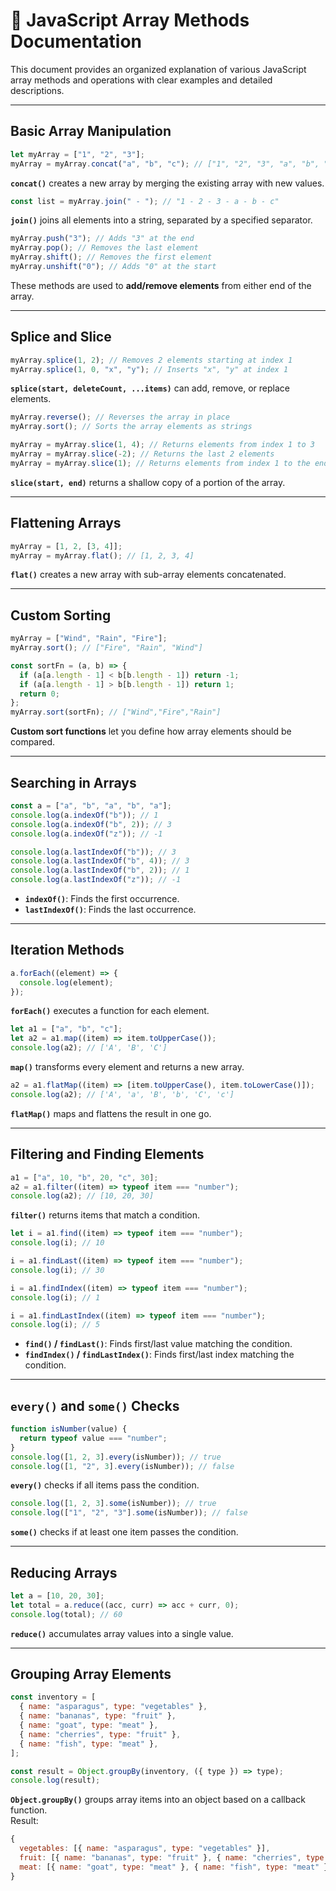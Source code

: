 # 📄 JavaScript Array Methods Documentation

This document provides an organized explanation of various JavaScript array methods and operations with clear examples and detailed descriptions.

---

## Basic Array Manipulation

```js
let myArray = ["1", "2", "3"];
myArray = myArray.concat("a", "b", "c"); // ["1", "2", "3", "a", "b", "c"]
```

**`concat()`** creates a new array by merging the existing array with new values.

```js
const list = myArray.join(" - "); // "1 - 2 - 3 - a - b - c"
```

**`join()`** joins all elements into a string, separated by a specified separator.

```js
myArray.push("3"); // Adds "3" at the end
myArray.pop(); // Removes the last element
myArray.shift(); // Removes the first element
myArray.unshift("0"); // Adds "0" at the start
```

These methods are used to **add/remove elements** from either end of the array.

---

## Splice and Slice

```js
myArray.splice(1, 2); // Removes 2 elements starting at index 1
myArray.splice(1, 0, "x", "y"); // Inserts "x", "y" at index 1
```

**`splice(start, deleteCount, ...items)`** can add, remove, or replace elements.

```js
myArray.reverse(); // Reverses the array in place
myArray.sort(); // Sorts the array elements as strings
```

```js
myArray = myArray.slice(1, 4); // Returns elements from index 1 to 3
myArray = myArray.slice(-2); // Returns the last 2 elements
myArray = myArray.slice(1); // Returns elements from index 1 to the end
```

**`slice(start, end)`** returns a shallow copy of a portion of the array.

---

## Flattening Arrays

```js
myArray = [1, 2, [3, 4]];
myArray = myArray.flat(); // [1, 2, 3, 4]
```

**`flat()`** creates a new array with sub-array elements concatenated.

---

## Custom Sorting

```js
myArray = ["Wind", "Rain", "Fire"];
myArray.sort(); // ["Fire", "Rain", "Wind"]
```

```js
const sortFn = (a, b) => {
  if (a[a.length - 1] < b[b.length - 1]) return -1;
  if (a[a.length - 1] > b[b.length - 1]) return 1;
  return 0;
};
myArray.sort(sortFn); // ["Wind","Fire","Rain"]
```

**Custom sort functions** let you define how array elements should be compared.

---

## Searching in Arrays

```js
const a = ["a", "b", "a", "b", "a"];
console.log(a.indexOf("b")); // 1
console.log(a.indexOf("b", 2)); // 3
console.log(a.indexOf("z")); // -1
```

```js
console.log(a.lastIndexOf("b")); // 3
console.log(a.lastIndexOf("b", 4)); // 3
console.log(a.lastIndexOf("b", 2)); // 1
console.log(a.lastIndexOf("z")); // -1
```

- **`indexOf()`**: Finds the first occurrence.
- **`lastIndexOf()`**: Finds the last occurrence.

---

## Iteration Methods

```js
a.forEach((element) => {
  console.log(element);
});
```

**`forEach()`** executes a function for each element.

```js
let a1 = ["a", "b", "c"];
let a2 = a1.map((item) => item.toUpperCase());
console.log(a2); // ['A', 'B', 'C']
```

**`map()`** transforms every element and returns a new array.

```js
a2 = a1.flatMap((item) => [item.toUpperCase(), item.toLowerCase()]);
console.log(a2); // ['A', 'a', 'B', 'b', 'C', 'c']
```

**`flatMap()`** maps and flattens the result in one go.

---

## Filtering and Finding Elements

```js
a1 = ["a", 10, "b", 20, "c", 30];
a2 = a1.filter((item) => typeof item === "number");
console.log(a2); // [10, 20, 30]
```

**`filter()`** returns items that match a condition.

```js
let i = a1.find((item) => typeof item === "number");
console.log(i); // 10
```

```js
i = a1.findLast((item) => typeof item === "number");
console.log(i); // 30
```

```js
i = a1.findIndex((item) => typeof item === "number");
console.log(i); // 1
```

```js
i = a1.findLastIndex((item) => typeof item === "number");
console.log(i); // 5
```

- **`find()` / `findLast()`**: Finds first/last value matching the condition.
- **`findIndex()` / `findLastIndex()`**: Finds first/last index matching the condition.

---

## `every()` and `some()` Checks

```js
function isNumber(value) {
  return typeof value === "number";
}
console.log([1, 2, 3].every(isNumber)); // true
console.log([1, "2", 3].every(isNumber)); // false
```

**`every()`** checks if all items pass the condition.

```js
console.log([1, 2, 3].some(isNumber)); // true
console.log(["1", "2", "3"].some(isNumber)); // false
```

**`some()`** checks if at least one item passes the condition.

---

## Reducing Arrays

```js
let a = [10, 20, 30];
let total = a.reduce((acc, curr) => acc + curr, 0);
console.log(total); // 60
```

**`reduce()`** accumulates array values into a single value.

---

## Grouping Array Elements

```js
const inventory = [
  { name: "asparagus", type: "vegetables" },
  { name: "bananas", type: "fruit" },
  { name: "goat", type: "meat" },
  { name: "cherries", type: "fruit" },
  { name: "fish", type: "meat" },
];

const result = Object.groupBy(inventory, ({ type }) => type);
console.log(result);
```

**`Object.groupBy()`** groups array items into an object based on a callback function.  
Result:
```js
{
  vegetables: [{ name: "asparagus", type: "vegetables" }],
  fruit: [{ name: "bananas", type: "fruit" }, { name: "cherries", type: "fruit" }],
  meat: [{ name: "goat", type: "meat" }, { name: "fish", type: "meat" }]
}
```
